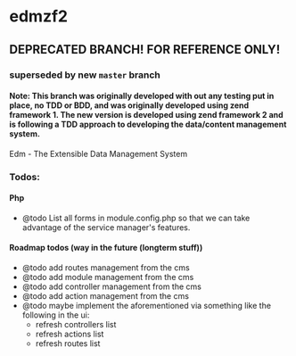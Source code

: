 edmzf2
===========================================
## DEPRECATED BRANCH!  FOR REFERENCE ONLY!
### superseded by new `master` branch

#### Note:  This branch was originally developed with out any testing put in place, no TDD or BDD, and was originally developed using zend framework 1.  The new version is developed using zend framework 2 and is following a TDD approach to developing the data/content management system.

Edm - The Extensible Data Management System

### Todos:
#### Php
- @todo List all forms in module.config.php so that we can take advantage of 
the service manager's features.

#### Roadmap todos (way in the future (longterm stuff))
- @todo add routes management from the cms
- @todo add module management from the cms
- @todo add controller management from the cms
- @todo add action management from the cms
- @todo maybe implement the aforementioned via something like the following in 
the ui:
    - refresh controllers list
    - refresh actions list
    - refresh routes list